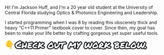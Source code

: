 Hi! I'm Jackson Huff, and I'm a 20 year old student at the University of Central Florida studying Optics & Photonics Engineering and Leadership. 

I started programming when I was 8 by reading this obscenely thick and heavy "C++11 Primer" textbook cover to cover. Since then, my goal has been to make your life better by crafting gorgeous yet super useful tools.

<img src="SeeMyWork.png" alt="👇 Check out my work below." height="30px">
